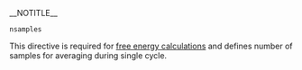 \_\_NOTITLE\_\_

`nsamples `

This directive is required for [free energy
calculations](QMMM_Free_Energy#nsamples) and defines number
of samples for averaging during single cycle.
